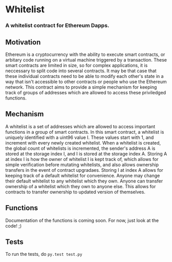 # Whitelist
### A whitelist contract for Ethereum Dapps.

## Motivation
Ethereum is a cryptocurrency with the ability to execute smart contracts, or arbitary code running on a virtual machine triggered by a transaction.
These smart contracts are limited in size, so for complex applications, it is neccessary to split code into several contracts. It may be that case
that these individual contracts need to be able to modify each other's state in a way that isn't accessible to other contracts or people who use
the Ethereum network. This contract aims to provide a simple mechanism for keeping track of groups of addresses which are allowed to access these
priviledged functions.

## Mechanism
A whitelist is a set of addresses which are allowed to access important functions in a group of smart contracts. In this smart contract, a
whitelist is uniquely identified with a uint96 value I. These values start with 1, and increment with every newly created whitelist. When a
whitelist is created, the global count of whitelists is incremented, the sender's address A is stored at the storage index I, and I is stored
at the storage index A. Storing A at index I is how the owner of whitelist I is kept track of, which allows for simple verification before mutating
whitelists, and also allows ownership transfers in the event of contract upgradaes. Storing I at index A allows for keeping track
of a default whitelist for convenience. Anyone may change their default whitelist to any whitelist which they own. Anyone can transfer ownership of
a whitelist which they own to anyone else. This allows for contracts to transfer ownership to updated version of themselves.

## Functions
Documentation of the functions is coming soon. For now, just look at the code! ;)

## Tests
To run the tests, do `py.test test.py`